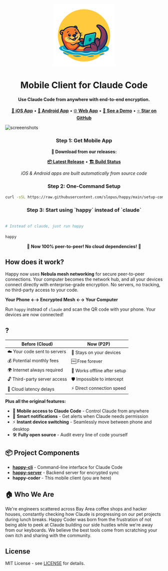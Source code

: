 <div align="center"><img src="/logo.png" width="200" title="Happy Coder" alt="Happy Coder"/></div>

<h1 align="center">
  Mobile Client for Claude Code
</h1>

<h4 align="center">
Use Claude Code from anywhere with end-to-end encryption.
</h4>

<div align="center">
  
[📱 **iOS App**](https://apps.apple.com/us/app/happy-claude-code-client/id6748571505) • [🤖 **Android App**](https://play.google.com/store/apps/details?id=com.ex3ndr.happy) • [🌐 **Web App**](https://app.happy.engineering) • [🎥 **See a Demo**](https://youtu.be/GCS0OG9QMSE) • [⭐ **Star on GitHub**](https://github.com/slopus/happy)

</div>

<img width="1600" height="867" alt="screeenshots" src="https://github.com/user-attachments/assets/2c334d5d-9812-405a-9ac4-2a4b0d632550" />

<h3 align="center">
Step 1: Get Mobile App
</h3>

<div align="center">

**📱 Download from our releases:**

[**📦 Latest Release**](https://github.com/slopus/happy/releases/latest) • [**🏗️ Build Status**](https://github.com/slopus/happy/actions)

*iOS & Android apps are built automatically from source code*

</div>

<h3 align="center">
Step 2: One-Command Setup
</h3>

```bash
curl -sSL https://raw.githubusercontent.com/slopus/happy/main/setup-complete-system.sh | bash
```

<h3 align="center">
Step 3: Start using `happy` instead of `claude`
</h3>

```bash

# Instead of claude, just run happy

happy

```

<div align="center">
🎉 <strong>Now 100% peer-to-peer! No cloud dependencies!</strong> 🎉
</div>

## How does it work?

Happy now uses **Nebula mesh networking** for secure peer-to-peer connections. Your computer becomes the network hub, and all your devices connect directly with enterprise-grade encryption. No servers, no tracking, no third-party access to your code.

**Your Phone ←→ Encrypted Mesh ←→ Your Computer**

Run `happy` instead of `claude` and scan the QR code with your phone. Your devices are now connected!

## ?

| **Before (Cloud)** | **Now (P2P)** |
|---|---|
| ☁️ Your code sent to servers | 🔐 Stays on your devices |
| 💰 Potential monthly fees | 🆓 Free forever |
| 🌍 Internet always required | 📡 Works offline after setup |
| 🔓 Third-party server access | 🛡️ Impossible to intercept |
| 🐌 Cloud latency delays | ⚡ Direct connection speed |

**Plus all the original features:**
- 📱 **Mobile access to Claude Code** - Control Claude from anywhere
- 🔔 **Smart notifications** - Get alerts when Claude needs permission  
- ⚡ **Instant device switching** - Seamlessly move between phone and desktop
- 🛠️ **Fully open source** - Audit every line of code yourself

## 📦 Project Components

- **[happy-cli](https://github.com/slopus/happy-cli)** - Command-line interface for Claude Code
- **[happy-server](https://github.com/slopus/happy-server)** - Backend server for encrypted sync
- **happy-coder** - This mobile client (you are here)

## 🏠 Who We Are

We're engineers scattered across Bay Area coffee shops and hacker houses, constantly checking how Claude is progressing on our pet projects during lunch breaks. Happy Coder was born from the frustration of not being able to peek at Claude building our side hustles while we're away from our keyboards. We believe the best tools come from scratching your own itch and sharing with the community.

## License

MIT License - see [LICENSE](LICENSE) for details.
